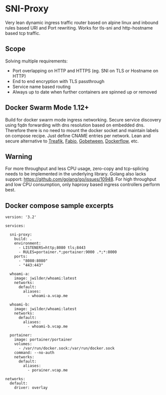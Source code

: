 # SNI-Proxy
Very lean dynamic ingress traffic router based on alpine linux and inbound rules based URI and Port rewriting. Works for tls-sni and http-hostname based tcp traffic.

## Scope
Solving multiple requirements:
- Port overlapping on HTTP and HTTPS (eg. SNI on TLS or Hostname on HTTP)
- End to end encryption with TLS passthrough
- Service name based routing
- Always up to date when further containers are spinned up or removed

## Docker Swarm Mode 1.12+
Build for docker swarm mode ingress networking. Secure service discovery using fqdn forwarding with dns resolution based on  embedded dns. Therefore there is no need to mount the docker socket and maintain labels on compose recipe. Just define CNAME entries per network. Lean and secure alternative to [Treafik](traefik.io), [Fabio](https://github.com/fabiolb/fabio), [Gobetween](http://gobetween.io/), [Dockerflow](http://proxy.dockerflow.com/), etc.

## Warning
For more throughput and less CPU usage, zero-copy and tcp-splicing needs to be implemented in the underlying library. Golang also lacks support: https://github.com/golang/go/issues/10948.  For high throughput and low CPU consumption, only haproxy based ingress controllers perform best. 

## Docker compose sample excerpts
```
version: '3.2'

services:

  sni-proxy:
    build: .
    environment:
      - LISTENERS=http;8080 tls;8443
      - RULES=portainer.*;portainer:9000 .*;*:8000
    ports:
      - "8080:8080"
      - "443:443"

  whoami-a:
    image: jwilder/whoami:latest
    networks:
      default:
        aliases:
          - whoami-a.vcap.me  

  whoami-b:
    image: jwilder/whoami:latest
    networks:
      default:
        aliases:
          - whoami-b.vcap.me  

  portainer:
    image: portainer/portainer
    volumes:
      - /var/run/docker.sock:/var/run/docker.sock
    command: --no-auth
    networks:
      default:
        aliases:
          - porainer.vcap.me

networks:
  default:
    driver: overlay
```

